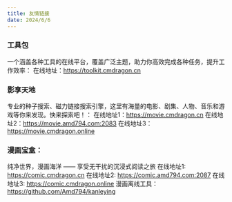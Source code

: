 ```yaml
---
title: 友情链接
date: 2024/6/6
---
```



### 工具包
一个涵盖各种工具的在线平台，覆盖广泛主题，助力你高效完成各种任务，提升工作效率：
在线地址：https://toolkit.cmdragon.cn

### 影享天地
专业的种子搜索、磁力链接搜索引擎，这里有海量的电影、剧集、人物、音乐和游戏等你来发现。快来探索吧！：
在线地址1：https://movie.cmdragon.cn
在线地址2：https://movie.amd794.com:2083
在线地址3：https://movie.cmdragon.online

### 漫画宝盒：
纯净世界，漫画海洋 —— 享受无干扰的沉浸式阅读之旅
在线地址1: https://comic.cmdragon.cn
在线地址2: https://comic.amd794.com:2087
在线地址3: https://comic.cmdragon.online
漫画离线工具：https://github.com/Amd794/kanleying

